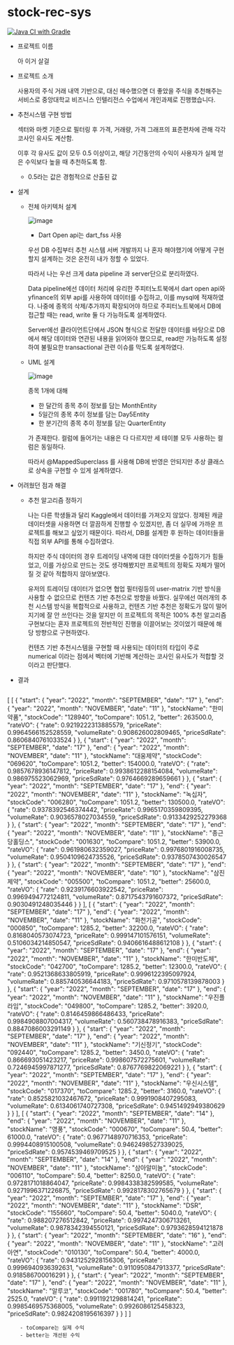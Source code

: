 # stock-rec-sys
[![Java CI with Gradle](https://github.com/jycforest29/stock-rec-sys/actions/workflows/gradle.yml/badge.svg)](https://github.com/jycforest29/stock-rec-sys/actions/workflows/gradle.yml)
- 프로젝트 이름

    아 이거 살걸

- 프로젝트 소개
    
    사용자의 주식 거래 내역 기반으로, 대신 매수했으면 더 좋았을 주식을 추천해주는 서비스로 중앙대학교 비즈니스 인텔리전스 수업에서 개인과제로 진행했습니다.

- 추천시스템 구현 방법
    
    섹터와 마켓 기준으로 필터링 후 가격, 거래량, 가격 그래프의 표준편차에 관해 각각 코사인 유사도 계산함.
    
    이후 각 유사도 값이 모두 0.5 이상이고, 해당 기간동안의 수익이 사용자가 실제 얻은 수익보다 높을 때 추천하도록 함.
    
    - 0.5라는 값은 경험적으로 산출된 값
    
- 설계
    - 전체 아키텍처 설계
        
        ![image](https://user-images.githubusercontent.com/103106183/210195967-b114e326-1b3d-4631-ae56-7916f2e56d04.png)
        
        * Dart Open api는 dart_fss 사용
        
        우선 DB 수집부터 추천 시스템 서버 개발까지 나 혼자 해야했기에 어떻게 구현할지 설계하는 것은 온전히 내가 정할 수 있었다.
        
        따라서 나는 우선 크게 data pipeline 과 server단으로 분리하였다.
        
        Data pipeline에선 데이터 처리에 유리한 주피터노트북에서 dart open api와 yfinance의 외부 api를 사용하여 데이터를 수집하고, 이를 mysql에 적재하였다. 나중에 종목의 삭제/추가까지 확장되어야 하므로 주피터노트북에서 DB에 접근할 때는 read, write 둘 다 가능하도록 설계하였다.
        
        Server에선 클라이언트단에서 JSON 형식으로 전달한 데이터를 바탕으로 DB에서 해당 데이터와 연관된 내용을 읽어와야 했으므로, read만 가능하도록 설정하여 불필요한 transactional 관련 이슈를 막도록 설계하였다.
        
    - UML 설계
        
        ![image](https://user-images.githubusercontent.com/103106183/208821069-248c33a0-b461-4a0b-aa41-dd3bdd07747d.png)
        
        종목 1개에 대해 
        
        - 한 달간의 종목 추이 정보를 담는 MonthEntity
        - 5일간의 종목 추이 정보를 담는 Day5Entity
        - 한 분기간의 종목 추이 정보를 담는 QuarterEntity
        
        가 존재한다. 컬럼에 들어가는 내용은 다 다르지만 세 테이블 모두 사용하는 컬럼은 동일하다.
        
        따라서 @MappedSuperclass 를 사용해 DB에 반영은 안되지만 추상 클래스로 상속을 구현할 수 있게 설계하였다.
        
- 어려웠던 점과 해결
    - 추천 알고리즘 정하기
        
        나는 다른 학생들과 달리 Kaggle에서 데이터를 가져오지 않았다. 정제된 캐글 데이터셋을 사용하면 더 깔끔하게 진행할 수 있겠지만, 좀 더 실무에 가까운 프로젝트를 해보고 싶었기 때문이다. 따라서, DB를 설계한 후 원하는 데이터들을 직접 외부 API를 통해 수집하였다.
        
        하지만 주식 데이터의 경우 트레이딩 내역에 대한 데이터셋을 수집하기가 힘들었고, 이를 가상으로 만드는 것도 생각해봤지만 프로젝트의 정확도 자체가 떨어질 것 같아 적합하지 않아보였다.
        
        유저의 트레이딩 데이터가 없으면 협업 필터링등의 user-matrix 기반 방식을 사용할 수 없으므로 컨텐츠 기반 추천으로 방향을 바꿨다. 실무에선 여러개의 추천 시스템 방식을 복합적으로 사용하고, 컨텐츠 기반 추천은 정확도가 많이 떨어지기에 잘 안 쓰인다는 것을 알지만 이 프로젝트의 목적은 100% 추천 알고리즘 구현보다는 혼자 프로젝트의 전반적인 진행을 이끌어보는 것이었기 때문에 해당 방향으로 구현하였다.
        
        컨텐츠 기반 추천시스템을 구현할 때 사용되는 데이터의 타입이 주로 numerical 이라는 점에서 벡터에 기반해 계산하는 코사인 유사도가 적합할 것이라고 판단했다. 

- 결과
    ```json
[
    [
        {
            "start": {
                "year": "2022",
                "month": "SEPTEMBER",
                "date": "17"
            },
            "end": {
                "year": "2022",
                "month": "NOVEMBER",
                "date": "11"
            },
            "stockName": "한미약품",
            "stockCode": "128940",
            "toCompare": 1051.2,
            "better": 263500.0,
            "rateVO": {
                "rate": 0.9219222313885579,
                "priceRate": 0.9964566152528559,
                "volumeRate": 0.908626002809465,
                "priceSdRate": 0.8606840761033524
            }
        },
        {
            "start": {
                "year": "2022",
                "month": "SEPTEMBER",
                "date": "17"
            },
            "end": {
                "year": "2022",
                "month": "NOVEMBER",
                "date": "11"
            },
            "stockName": "대웅제약",
            "stockCode": "069620",
            "toCompare": 1051.2,
            "better": 154000.0,
            "rateVO": {
                "rate": 0.9857678936147812,
                "priceRate": 0.9938612288154084,
                "volumeRate": 0.986975523062969,
                "priceSdRate": 0.9764669289659661
            }
        },
        {
            "start": {
                "year": "2022",
                "month": "SEPTEMBER",
                "date": "17"
            },
            "end": {
                "year": "2022",
                "month": "NOVEMBER",
                "date": "11"
            },
            "stockName": "녹십자",
            "stockCode": "006280",
            "toCompare": 1051.2,
            "better": 130500.0,
            "rateVO": {
                "rate": 0.9378392546374442,
                "priceRate": 0.9965170359809395,
                "volumeRate": 0.9036578027034559,
                "priceSdRate": 0.9133429252279368
            }
        },
        {
            "start": {
                "year": "2022",
                "month": "SEPTEMBER",
                "date": "17"
            },
            "end": {
                "year": "2022",
                "month": "NOVEMBER",
                "date": "11"
            },
            "stockName": "종근당홀딩스",
            "stockCode": "001630",
            "toCompare": 1051.2,
            "better": 53900.0,
            "rateVO": {
                "rate": 0.961980632359027,
                "priceRate": 0.9976801916008735,
                "volumeRate": 0.9504109624735526,
                "priceSdRate": 0.9378507430026547
            }
        },
        {
            "start": {
                "year": "2022",
                "month": "SEPTEMBER",
                "date": "17"
            },
            "end": {
                "year": "2022",
                "month": "NOVEMBER",
                "date": "10"
            },
            "stockName": "삼진제약",
            "stockCode": "005500",
            "toCompare": 1051.2,
            "better": 25600.0,
            "rateVO": {
                "rate": 0.9239176603922542,
                "priceRate": 0.9969494772124811,
                "volumeRate": 0.8717543791607372,
                "priceSdRate": 0.9030491248035446
            }
        }
    ],
    [
        {
            "start": {
                "year": "2022",
                "month": "SEPTEMBER",
                "date": "17"
            },
            "end": {
                "year": "2022",
                "month": "NOVEMBER",
                "date": "11"
            },
            "stockName": "화천기공",
            "stockCode": "000850",
            "toCompare": 1285.2,
            "better": 32200.0,
            "rateVO": {
                "rate": 0.8168040573074723,
                "priceRate": 0.999147101576151,
                "volumeRate": 0.5106034214850547,
                "priceSdRate": 0.9406616488612108
            }
        },
        {
            "start": {
                "year": "2022",
                "month": "SEPTEMBER",
                "date": "17"
            },
            "end": {
                "year": "2022",
                "month": "NOVEMBER",
                "date": "11"
            },
            "stockName": "한미반도체",
            "stockCode": "042700",
            "toCompare": 1285.2,
            "better": 12300.0,
            "rateVO": {
                "rate": 0.9521368633805919,
                "priceRate": 0.9996122395097924,
                "volumeRate": 0.885740536644183,
                "priceSdRate": 0.9710578139878003
            }
        },
        {
            "start": {
                "year": "2022",
                "month": "SEPTEMBER",
                "date": "17"
            },
            "end": {
                "year": "2022",
                "month": "NOVEMBER",
                "date": "11"
            },
            "stockName": "우진플라임",
            "stockCode": "049800",
            "toCompare": 1285.2,
            "better": 3920.0,
            "rateVO": {
                "rate": 0.8146459866486433,
                "priceRate": 0.9984908807004317,
                "volumeRate": 0.560738478916383,
                "priceSdRate": 0.8847086003291149
            }
        },
        {
            "start": {
                "year": "2022",
                "month": "SEPTEMBER",
                "date": "17"
            },
            "end": {
                "year": "2022",
                "month": "NOVEMBER",
                "date": "11"
            },
            "stockName": "기신정기",
            "stockCode": "092440",
            "toCompare": 1285.2,
            "better": 3450.0,
            "rateVO": {
                "rate": 0.866693051423217,
                "priceRate": 0.998607572275601,
                "volumeRate": 0.7246945997871277,
                "priceSdRate": 0.8767769822069221
            }
        },
        {
            "start": {
                "year": "2022",
                "month": "SEPTEMBER",
                "date": "17"
            },
            "end": {
                "year": "2022",
                "month": "NOVEMBER",
                "date": "11"
            },
            "stockName": "우신시스템",
            "stockCode": "017370",
            "toCompare": 1285.2,
            "better": 3160.0,
            "rateVO": {
                "rate": 0.8525821032467672,
                "priceRate": 0.9991908407295083,
                "volumeRate": 0.6134061740727308,
                "priceSdRate": 0.9451492949380629
            }
        }
    ],
    [
        {
            "start": {
                "year": "2022",
                "month": "SEPTEMBER",
                "date": "14"
            },
            "end": {
                "year": "2022",
                "month": "NOVEMBER",
                "date": "11"
            },
            "stockName": "영풍",
            "stockCode": "000670",
            "toCompare": 50.4,
            "better": 61000.0,
            "rateVO": {
                "rate": 0.9677148970716353,
                "priceRate": 0.9994408915100508,
                "volumeRate": 0.9462498527339025,
                "priceSdRate": 0.9574539469709525
            }
        },
        {
            "start": {
                "year": "2022",
                "month": "SEPTEMBER",
                "date": "14"
            },
            "end": {
                "year": "2022",
                "month": "NOVEMBER",
                "date": "11"
            },
            "stockName": "삼아알미늄",
            "stockCode": "006110",
            "toCompare": 50.4,
            "better": 8250.0,
            "rateVO": {
                "rate": 0.9728171018864047,
                "priceRate": 0.9984338382599585,
                "volumeRate": 0.9271996371226875,
                "priceSdRate": 0.9928178302765679
            }
        },
        {
            "start": {
                "year": "2022",
                "month": "SEPTEMBER",
                "date": "17"
            },
            "end": {
                "year": "2022",
                "month": "NOVEMBER",
                "date": "11"
            },
            "stockName": "DSR",
            "stockCode": "155660",
            "toCompare": 50.4,
            "better": 5040.0,
            "rateVO": {
                "rate": 0.988207276512842,
                "priceRate": 0.9974247306713261,
                "volumeRate": 0.9878342394550121,
                "priceSdRate": 0.9793628594121878
            }
        },
        {
            "start": {
                "year": "2022",
                "month": "SEPTEMBER",
                "date": "16"
            },
            "end": {
                "year": "2022",
                "month": "NOVEMBER",
                "date": "11"
            },
            "stockName": "고려아연",
            "stockCode": "010130",
            "toCompare": 50.4,
            "better": 4000.0,
            "rateVO": {
                "rate": 0.9431252928156306,
                "priceRate": 0.9996940936392631,
                "volumeRate": 0.9110950847913377,
                "priceSdRate": 0.918586700016291
            }
        },
        {
            "start": {
                "year": "2022",
                "month": "SEPTEMBER",
                "date": "17"
            },
            "end": {
                "year": "2022",
                "month": "NOVEMBER",
                "date": "11"
            },
            "stockName": "알루코",
            "stockCode": "001780",
            "toCompare": 50.4,
            "better": 2525.0,
            "rateVO": {
                "rate": 0.9911921298814241,
                "priceRate": 0.9985469575368005,
                "volumeRate": 0.9926086125458323,
                "priceSdRate": 0.9824208195616397
            }
        }
    ]
]
```
    - toCompare는 실제 수익
    - better는 개선된 수익
